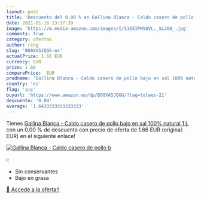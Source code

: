 ```yaml
---
layout: post
title: 'Descuento del 0.00 % en Gallina Blanca - Caldo casero de pollo b'
date: 2021-01-16 13:37:39
image: 'https://m.media-amazon.com/images/I/5155IPWS8VL._SL200_.jpg'
comments: true
category: ofertas
author: ring
slug: 'B00XA5JQGG-es'
actualPrice: 1.66 EUR
currency: EUR
price: 1.66
comparePrice:  EUR
prodname: 'Gallina Blanca - Caldo casero de pollo bajo en sal 100% natural  1 L'
country: 'es'
flag: '🇪🇸'
buyurl: 'https://www.amazon.es/dp/B00XA5JQGG/?tag=tolees-21'
descuento: '0.00'
average: '1.6433333333333333'
---
```


Tienes [Gallina Blanca - Caldo casero de pollo bajo en sal 100% natural  1 L](https://www.amazon.es/dp/B00XA5JQGG/?tag=tolees-21) con un 0.00 % de descuento con precio de oferta de 1.66 EUR (original:  EUR) en el siguiente enlace!

[![Gallina Blanca - Caldo casero de pollo b](https://m.media-amazon.com/images/I/5155IPWS8VL._SL200_.jpg)](https://www.amazon.es/dp/B00XA5JQGG/?tag=tolees-21)

ℹ️:

- Sin conservantes
- Bajo en grasa

[🛒 Accede a la oferta!!](https://www.amazon.es/dp/B00XA5JQGG/?tag=tolees-21)
